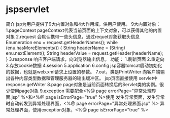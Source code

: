 # jspservlet
简介
    jsp为用户提供了9大内置对象和4大作用域，供用户使用。
9大内置对象：
    1.pageContext
        pageContext代表当前页面的上下文对象，可以获得其他的内置对象
    2.request
        会默认携带一些头信息，通过requet对象获取头信息
         Enumeration enu = request.getHeaderNames();
         while (enu.hasMoreElements()) {
             String headerName = (String) enu.nextElement();
             String headerValue = request.getHeader(headerName);
         }
    3.response
        响应客户端请求，向浏览器输出信息。
        功能：
            1.刷新页面
            2.重定向
            3.存放cookie数据
    4.session
    5.application
    6.config
        jsp容器tomcat启动初始化的数据，也就是web.xml请求上设置的参数。
    7.out，类是PrintWriter
        向客户端输出各种内容类型数据和管理服务器的输出缓冲区。
        jsp页面直接使用
        servlet中 response.getWriter
    8.page
        page对象是当前页面转换后的Servlet类的实例。很少使用page对象
    9.exception
        需要配合<%@ page errorPage="异常处理界面.jsp" %>和<%@ page isErrorPage="true" %>使用
        发生异常页面，发生异常时自动转发到异常处理界面，<%@ page errorPage="异常处理界面.jsp" %>
        异常处理界面，使用exception对象，<%@ page isErrorPage="true" %>